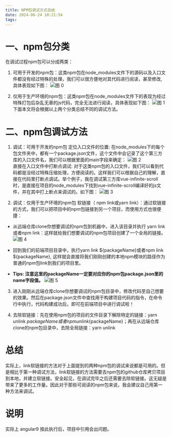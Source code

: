 ```yaml
---
title: NPM包调试方式总结
date: 2024-06-24 10:21:54
tags:
---
```


# 一、npm包分类
在调试过程npm包可以分成两类：

1. 可用于开发的npm包：这类npm包在node_modules文件下的源码以及入口文件都没有经过特殊的处理，我们可以很方便地对其代码进行阅读，甚至修改, 具体表现如下图：
![图 0](../882721433e25c688b89fb9274bf4b9e77e4a2e7ac8d4fa7b6b2bc1fa99a1f027.png)  

2. 仅用于生产环境的npm包：这类npm包在node_modules文件下的表现为经过特殊打包后杂乱无章的js代码，完全无法进行阅读，具体表现如下图：
![图 1](../53569762eb08415d102de86f8f8c89bed80d0f93c5c3236994f44fbbbf47a27d.png)  
下面本文将会根据以上两个分类总结不同的调试方法。

# 二、npm包调试方法
1. 调试：可用于开发的npm包
定位入口文件的位置: 在node_modules下的每个包文件夹中，都有一个package.json文件，这个文件中会记录了这个第三方库的入口文件名，我们可以根据里面的main字段来确定：
![图 2](../0bec385f087858ec18f1125975df7f002e66c99b69441918301c0f2312566ac6.png)  
直接在入口文件中打断点调试: 对于这类npm包的入口文件，我们可以看到代码都是没经过特殊压缩处理，方便阅读的。这样我们可以根据自己的理解，直接在代码里打断点调试。举个例子，我在调试第三方库vue-infinite-scroll时，是直接在项目的node_modules下找到vue-infinite-scroll编译好的js文件，并在其中打上断点来调试的。如下图：
![图 3](../c0f3fe5e0307e1245c670260da94170592809bb3e1584e0210568ffe8c53d165.png)  

2. 调试：仅用于生产环境的npm包
软链接（ npm link或yarn link）：通过软链接的方式，我们可以把项目中的npm包链接到另一个项目，而使用方式也很便捷：

+ 从远端仓库clone你想要调试的npm包到机器中，进入该目录并执行 yarn link或者npm link：这样就给我们想要调试的npm包项目创建了一个全局的链接。
  ![图 4](../f1ddfc4e860d26d9026a0ea0ce2e8e0f2e919268f9f0f705e4b3ed3f54b855b2.png)  

+ 回到我们的前端项目目录中，执行yarn link ${packageName}或者npm link ${packageName}, 这样就会直接将我们刚刚创建的本地npm模块的路径作为普通的npm包link到我们的项目里。
+ **Tips: 注意这里的packageName一定要对应你的npm包package.json里的name字段值。**
  ![图 5](../3de7b38cc66df3d20f86a38d187251ec08c893f0c736bf93128c119f314e85b0.png)  

3. 进入刚刚从远端仓库clone你想要调试的npm包目录中，修改代码至自己想要的效果。然后在package.json文件中查找用于构建项目代码的指令，在命令行中执行，代码构建成功后，即可在前端项目中进行调试啦！

4. 去除软链接：先在使用npm包的项目的文件目录下解除特定的链接：yarn unlink ${packageName}或者npm unlink ${packageName}；再在从远端仓库clone的npm包目录中，去除全局链接：yarn unlink 

# 总结
实际上，link软链接的方法对于上面提到的两种npm包的调试来说都是可用的。但是相比于第一种调试方法，link软链接的方法需要去npm包的github仓库拷贝项目到本地，并建立软链接。安全起见，在调试完毕之后还需要去除软链接。这无疑是带来了更多的工作量。因此对于那些可阅读的npm包来说，我会建议自己用第一种方法来调试。  

# 说明
实际上 angular9 按此执行后，项目中引用会出问题。
